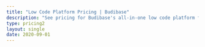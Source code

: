 ```yaml
---
title: "Low Code Platform Pricing | Budibase"
description: "See pricing for Budibase's all-in-one low code platform for building business apps and automating business processes."
type: pricing2
layout: single
date: 2020-09-01
---
```

